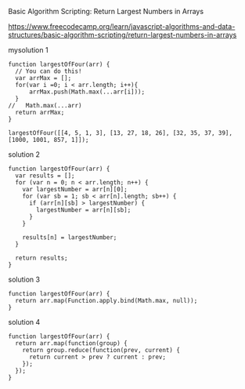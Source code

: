 Basic Algorithm Scripting: Return Largest Numbers in Arrays

https://www.freecodecamp.org/learn/javascript-algorithms-and-data-structures/basic-algorithm-scripting/return-largest-numbers-in-arrays

mysolution 1
```
function largestOfFour(arr) {
  // You can do this!
  var arrMax = [];
  for(var i =0; i < arr.length; i++){
      arrMax.push(Math.max(...arr[i]));
  }
//   Math.max(...arr)
  return arrMax;
}

largestOfFour([[4, 5, 1, 3], [13, 27, 18, 26], [32, 35, 37, 39], [1000, 1001, 857, 1]]);
```


solution 2 
```
function largestOfFour(arr) {
  var results = [];
  for (var n = 0; n < arr.length; n++) {
    var largestNumber = arr[n][0];
    for (var sb = 1; sb < arr[n].length; sb++) {
      if (arr[n][sb] > largestNumber) {
        largestNumber = arr[n][sb];
      }
    }

    results[n] = largestNumber;
  }

  return results;
}
```


solution 3 
```
function largestOfFour(arr) {
  return arr.map(Function.apply.bind(Math.max, null));
}
```

solution 4 
```
function largestOfFour(arr) {
  return arr.map(function(group) {
    return group.reduce(function(prev, current) {
      return current > prev ? current : prev;
    });
  });
}
```